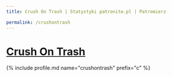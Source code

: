 ```yaml
---
title: Crush On Trash | Statystyki patronite.pl | Patromierz

permalink: /crushontrash
---
```


# [Crush On Trash](https://patronite.pl/crushontrash)

{% include profile.md name="crushontrash" prefix="c" %}

